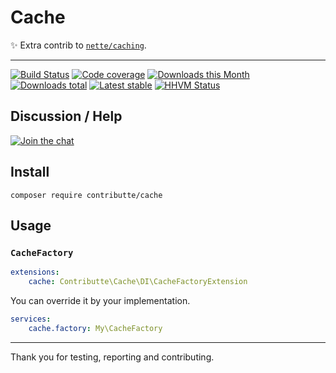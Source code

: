 # Cache

:sparkles: Extra contrib to [`nette/caching`](https://github.com/nette/caching).

-----

[![Build Status](https://img.shields.io/travis/contributte/cache.svg?style=flat-square)](https://travis-ci.org/contributte/cache)
[![Code coverage](https://img.shields.io/coveralls/contributte/cache.svg?style=flat-square)](https://coveralls.io/r/contributte/cache)
[![Downloads this Month](https://img.shields.io/packagist/dm/contributte/cache.svg?style=flat-square)](https://packagist.org/packages/contributte/cache)
[![Downloads total](https://img.shields.io/packagist/dt/contributte/cache.svg?style=flat-square)](https://packagist.org/packages/contributte/cache)
[![Latest stable](https://img.shields.io/packagist/v/contributte/cache.svg?style=flat-square)](https://packagist.org/packages/contributte/cache)
[![HHVM Status](https://img.shields.io/hhvm/contributte/cache.svg?style=flat-square)](http://hhvm.h4cc.de/package/contributte/cache)

## Discussion / Help

[![Join the chat](https://img.shields.io/gitter/room/contributte/contributte.svg?style=flat-square)](https://gitter.im/contributte/contributte?utm_source=badge&utm_medium=badge&utm_campaign=pr-badge&utm_content=badge)

## Install

```
composer require contributte/cache
```

## Usage

### `CacheFactory`

```yaml
extensions:
    cache: Contributte\Cache\DI\CacheFactoryExtension
```

You can override it by your implementation.

```yaml
services:
    cache.factory: My\CacheFactory
```

-----

Thank you for testing, reporting and contributing.
